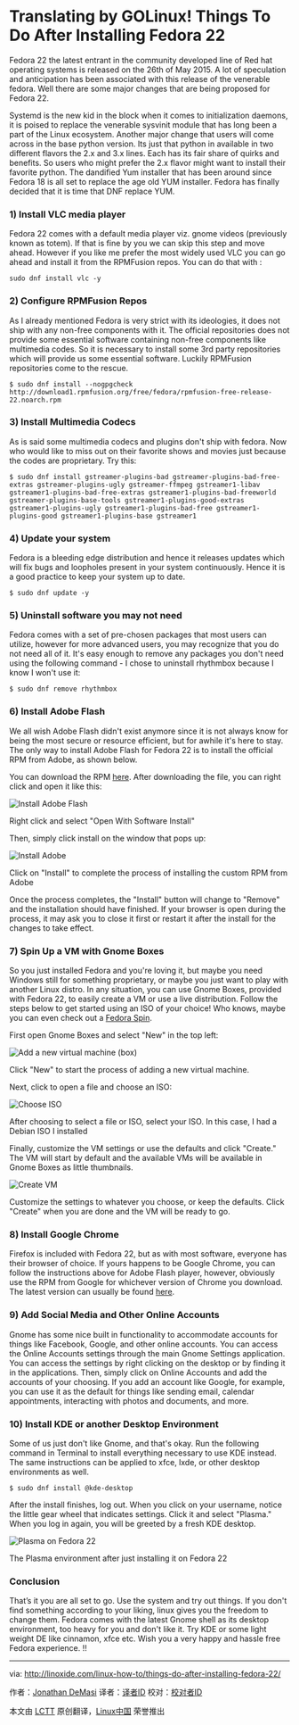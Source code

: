 Translating by GOLinux!
Things To Do After Installing Fedora 22
================================================================================
Fedora 22 the latest entrant in the community developed line of Red hat operating systems is released on the 26th of May 2015. A lot of speculation and anticipation has been associated with this release of the venerable fedora. Well there are some major changes that are being proposed for Fedora 22.

Systemd is the new kid in the block when it comes to initialization daemons, it is poised to replace the venerable sysvinit module that has long been a part of the Linux ecosystem. Another major change that users will come across in the base python version. Its just that python in available in two different flavors the 2.x and 3.x lines. Each has its fair share of quirks and benefits. So users who might prefer the 2.x flavor might want to install their favorite python. The dandified Yum installer that has been around since Fedora 18 is all set to replace the age old YUM installer. Fedora has finally decided that it is time that DNF replace YUM.

### 1) Install VLC media player ###

Fedora 22 comes with a default media player viz. gnome videos (previously known as totem). If that is fine by you we can skip this step and move ahead. However if you like me prefer the most widely used VLC you can go ahead and install it from the RPMFusion repos. You can do that with :

    sudo dnf install vlc -y

### 2) Configure RPMFusion Repos ###

As I already mentioned Fedora is very strict with its ideologies, it does not ship with any non-free components with it. The official repositories does not provide some essential software containing non-free components like multimedia codes. So it is necessary to install some 3rd party repositories which will provide us some essential software. Luckily RPMFusion repositories come to the rescue.

    $ sudo dnf install --nogpgcheck http://download1.rpmfusion.org/free/fedora/rpmfusion-free-release-22.noarch.rpm

### 3) Install Multimedia Codecs ###

As is said some multimedia codecs and plugins don't ship with fedora. Now who would like to miss out on their favorite shows and movies just because the codes are proprietary. Try this:

    $ sudo dnf install gstreamer-plugins-bad gstreamer-plugins-bad-free-extras gstreamer-plugins-ugly gstreamer-ffmpeg gstreamer1-libav gstreamer1-plugins-bad-free-extras gstreamer1-plugins-bad-freeworld gstreamer-plugins-base-tools gstreamer1-plugins-good-extras gstreamer1-plugins-ugly gstreamer1-plugins-bad-free gstreamer1-plugins-good gstreamer1-plugins-base gstreamer1

### 4) Update your system ###

Fedora is a bleeding edge distribution and hence it releases updates which will fix bugs and loopholes present in your system continuously. Hence it is a good practice to keep your system up to date.

    $ sudo dnf update -y

### 5) Uninstall software you may not need ###

Fedora comes with a set of pre-chosen packages that most users can utilize, however for more advanced users, you may recognize that you do not need all of it.  It's easy enough to remove any packages you don't need using the following command - I chose to uninstall rhythmbox because I know I won't use it:

    $ sudo dnf remove rhythmbox

### 6) Install Adobe Flash ###

We all wish Adobe Flash didn't exist anymore since it is not always know for being the most secure or resource efficient, but for awhile it's here to stay.  The only way to install Adobe Flash for Fedora 22 is to install the official RPM from Adobe, as shown below.

You can download the RPM [here][1]. After downloading the file, you can right click and open it like this:

![Install Adobe Flash](http://blog.linoxide.com/wp-content/uploads/2015/05/Screen-Shot-2015-05-27-at-9.50.42-PM.png)

Right click and select "Open With Software Install"

Then, simply click install on the window that pops up:

![Install Adobe](http://blog.linoxide.com/wp-content/uploads/2015/05/Screen-Shot-2015-05-27-at-9.51.07-PM.png)

Click on "Install" to complete the process of installing the custom RPM from Adobe

Once the process completes, the "Install" button will change to "Remove" and the installation should have finished.  If your browser is open during the process, it may ask you to close it first or restart it after the install for the changes to take effect.

### 7) Spin Up a VM with Gnome Boxes ###

So you just installed Fedora and you're loving it, but maybe you need Windows still for something proprietary, or maybe you just want to play with another Linux distro.  In any situation, you can use Gnome Boxes, provided with Fedora 22, to easily create a VM or use a live distribution.  Follow the steps below to get started using an ISO of your choice!  Who knows, maybe you can even check out a [Fedora Spin][2].

First open Gnome Boxes and select "New" in the top left:

![Add a new virtual machine (box)](http://blog.linoxide.com/wp-content/uploads/2015/05/Screen-Shot-2015-05-27-at-10.24.46-PM.png)

Click "New" to start the process of adding a new virtual machine.

Next, click to open a file and choose an ISO:

![Choose ISO](http://blog.linoxide.com/wp-content/uploads/2015/05/Screen-Shot-2015-05-27-at-10.28.44-PM.png)

After choosing to select a file or ISO, select your ISO. In this case, I had a Debian ISO I installed

Finally, customize the VM settings or use the defaults and click "Create."  The VM will start by default and the available VMs will be available in Gnome Boxes as little thumbnails.

![Create VM](http://blog.linoxide.com/wp-content/uploads/2015/05/Screen-Shot-2015-05-27-at-10.31.11-PM.png)

Customize the settings to whatever you choose, or keep the defaults. Click "Create" when you are done and the VM will be ready to go.

### 8) Install Google Chrome ###

Firefox is included with Fedora 22, but as with most software, everyone has their browser of choice.  If yours happens to be Google Chrome, you can follow the instructions above for Adobe Flash player, however, obviously use the RPM from Google for whichever version of Chrome you download. The latest version can usually be found [here][3].

### 9) Add Social Media and Other Online Accounts ###

Gnome has some nice built in functionality to accommodate accounts for things like Facebook, Google, and other online accounts.  You can access the Online Accounts settings through the main Gnome Settings application.  You can access the settings by right clicking on the desktop or by finding it in the applications.  Then, simply click on Online Accounts and add the accounts of your choosing.  If you add an account like Google, for example, you can use it as the default for things like sending email, calendar appointments, interacting with photos and documents, and more.

### 10) Install KDE or another Desktop Environment ###

Some of us just don't like Gnome, and that's okay.  Run the following command in Terminal to install everything necessary to use KDE instead.  The same instructions can be applied to xfce, lxde, or other desktop environments as well.

    $ sudo dnf install @kde-desktop

After the install finishes, log out.  When you click on your username, notice the little gear wheel that indicates settings.  Click it and select "Plasma."  When you log in again, you will be greeted by a fresh KDE desktop.

![Plasma on Fedora 22](http://blog.linoxide.com/wp-content/uploads/2015/05/Screen-Shot-2015-05-27-at-11.32.27-PM.png)

The Plasma environment after just installing it on Fedora 22

### Conclusion ###

That’s it you are all set to go. Use the system and try out things. If you don't find something according to your liking, linux gives you the freedom to change them. Fedora comes with the latest Gnome shell as its desktop environment, too heavy for you and don't like it. Try KDE or some light weight DE like cinnamon, xfce etc. Wish you a very happy and hassle free Fedora experience. !!

--------------------------------------------------------------------------------

via: http://linoxide.com/linux-how-to/things-do-after-installing-fedora-22/

作者：[Jonathan DeMasi][a]
译者：[译者ID](https://github.com/译者ID)
校对：[校对者ID](https://github.com/校对者ID)

本文由 [LCTT](https://github.com/LCTT/TranslateProject) 原创翻译，[Linux中国](https://linux.cn/) 荣誉推出

[a]:http://linoxide.com/author/jonathande/
[1]:https://get.adobe.com/flashplayer/
[2]:http://spins.fedoraproject.org/
[3]:https://www.google.com/intl/en/chrome/browser/desktop/index.html
